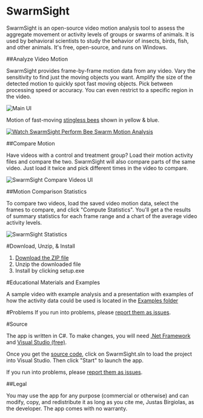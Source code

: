 # SwarmSight
SwarmSight is an open-source video motion analysis tool to assess the aggregate movement or activity levels of groups or swarms of animals. It is used by behavioral scientists to study the behavior of insects, birds, fish, and other animals. It's free, open-source, and runs on Windows.

##Analyze Video Motion

SwarmSight provides frame-by-frame motion data from any video. Vary the sensitivity to find just the moving objects you want. Amplify the size of the detected motion to quickly spot fast moving objects. Pick between processing speed or accuracy. You can even restrict to a specific region in the video.

![Main UI](https://raw.githubusercontent.com/justasb/SwarmSight/master/Screenshots/Main.JPG)

Motion of fast-moving [stingless bees](https://en.wikipedia.org/wiki/Tetragonisca_angustula) shown in yellow & blue.

[![Watch SwarmSight Perform Bee Swarm Motion Analysis](https://raw.githubusercontent.com/justasb/SwarmSight/master/Screenshots/Screen.Shot.2016-02-26.at.12.32.59.PM.png)](https://www.youtube.com/watch?v=YAQ1Dp97Q_M)

##Compare Motion

Have videos with a control and treatment group? Load their motion activity files and compare the two. SwarmSight will also compare parts of the same video. Just load it twice and pick different times in the video to compare.

![SwarmSight Compare Videos UI](https://raw.githubusercontent.com/justasb/SwarmSight/master/Screenshots/Compare.JPG)

##Motion Comparison Statistics

To compare two videos, load the saved video motion data, select the frames to compare, and click "Compute Statistics". You'll get a the results of summary statistics for each frame range and a chart of the average video activity levels.

![SwarmSight Statistics](https://raw.githubusercontent.com/justasb/SwarmSight/master/Screenshots/Stats.JPG)

#Download, Unzip, & Install

1. [Download the ZIP file](https://github.com/justasb/SwarmSight/raw/master/Download/SwarmSight.zip)
2. Unzip the downloaded file
3. Install by clicking setup.exe

#Educational Materials and Examples

A sample video with example analysis and a presentation with examples of how the activity data could be used is located in the [Examples folder](Examples)

#Problems
If you run into problems, please [report them as issues](https://github.com/justasb/SwarmSight/issues).

#Source

The app is written in C#. To make changes, you will need [.Net Framework](https://www.microsoft.com/net) and [Visual Studio (free)](https://www.visualstudio.com/products/visual-studio-community-vs).

Once you get the [source code](https://github.com/justasb/SwarmSight/tree/master/Source), click on SwarmSight.sln to load the project into Visual Studio. Then click "Start" to launch the app.

If you run into problems, please [report them as issues](https://github.com/justasb/SwarmSight/issues).

##Legal

You may use the app for any purpose (commercial or otherwise) and can modify, copy, and redistribute it as long as you cite me, Justas Birgiolas, as the developer. The app comes with no warranty. 
